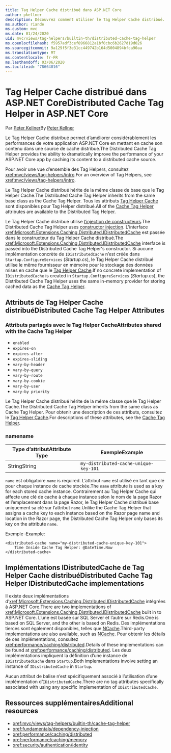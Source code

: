 ```yaml
---
title: Tag Helper Cache distribué dans ASP.NET Core
author: pkellner
description: Découvrez comment utiliser le Tag Helper Cache distribué.
ms.author: riande
ms.custom: mvc
ms.date: 01/24/2020
uid: mvc/views/tag-helpers/builtin-th/distributed-cache-tag-helper
ms.openlocfilehash: f5957adf3cef8966812a1bf0cbc6b2627d19d026
ms.sourcegitcommit: 9a129f5f3e31cc449742b164d5004894bfca90aa
ms.translationtype: MT
ms.contentlocale: fr-FR
ms.lasthandoff: 03/06/2020
ms.locfileid: "78664016"
---
```

# <a name="distributed-cache-tag-helper-in-aspnet-core"></a><span data-ttu-id="61e75-103">Tag Helper Cache distribué dans ASP.NET Core</span><span class="sxs-lookup"><span data-stu-id="61e75-103">Distributed Cache Tag Helper in ASP.NET Core</span></span>

<span data-ttu-id="61e75-104">Par [Peter Kellner](https://peterkellner.net)</span><span class="sxs-lookup"><span data-stu-id="61e75-104">By [Peter Kellner](https://peterkellner.net)</span></span>

<span data-ttu-id="61e75-105">Le Tag Helper Cache distribué permet d’améliorer considérablement les performances de votre application ASP.NET Core en mettant en cache son contenu dans une source de cache distribué.</span><span class="sxs-lookup"><span data-stu-id="61e75-105">The Distributed Cache Tag Helper provides the ability to dramatically improve the performance of your ASP.NET Core app by caching its content to a distributed cache source.</span></span>

<span data-ttu-id="61e75-106">Pour avoir une vue d’ensemble des Tag Helpers, consultez <xref:mvc/views/tag-helpers/intro>.</span><span class="sxs-lookup"><span data-stu-id="61e75-106">For an overview of Tag Helpers, see <xref:mvc/views/tag-helpers/intro>.</span></span>

<span data-ttu-id="61e75-107">Le Tag Helper Cache distribué hérite de la même classe de base que le Tag Helper Cache.</span><span class="sxs-lookup"><span data-stu-id="61e75-107">The Distributed Cache Tag Helper inherits from the same base class as the Cache Tag Helper.</span></span> <span data-ttu-id="61e75-108">Tous les attributs [Tag Helper Cache](xref:mvc/views/tag-helpers/builtin-th/cache-tag-helper) sont disponibles pour Tag Helper distribué.</span><span class="sxs-lookup"><span data-stu-id="61e75-108">All of the [Cache Tag Helper](xref:mvc/views/tag-helpers/builtin-th/cache-tag-helper) attributes are available to the Distributed Tag Helper.</span></span>

<span data-ttu-id="61e75-109">Le Tag Helper Cache distribué utilise [l’injection de constructeurs](xref:fundamentals/dependency-injection#constructor-injection-behavior).</span><span class="sxs-lookup"><span data-stu-id="61e75-109">The Distributed Cache Tag Helper uses [constructor injection](xref:fundamentals/dependency-injection#constructor-injection-behavior).</span></span> <span data-ttu-id="61e75-110">L’interface <xref:Microsoft.Extensions.Caching.Distributed.IDistributedCache> est passée dans le constructeur du Tag Helper Cache distribué.</span><span class="sxs-lookup"><span data-stu-id="61e75-110">The <xref:Microsoft.Extensions.Caching.Distributed.IDistributedCache> interface is passed into the Distributed Cache Tag Helper's constructor.</span></span> <span data-ttu-id="61e75-111">Si aucune implémentation concrète de `IDistributedCache` n’est créée dans `Startup.ConfigureServices` (*Startup.cs*), le Tag Helper Cache distribué utilise le même fournisseur en mémoire pour le stockage des données mises en cache que le [Tag Helper Cache](xref:mvc/views/tag-helpers/builtin-th/cache-tag-helper).</span><span class="sxs-lookup"><span data-stu-id="61e75-111">If no concrete implementation of `IDistributedCache` is created in `Startup.ConfigureServices` (*Startup.cs*), the Distributed Cache Tag Helper uses the same in-memory provider for storing cached data as the [Cache Tag Helper](xref:mvc/views/tag-helpers/builtin-th/cache-tag-helper).</span></span>

## <a name="distributed-cache-tag-helper-attributes"></a><span data-ttu-id="61e75-112">Attributs de Tag Helper Cache distribué</span><span class="sxs-lookup"><span data-stu-id="61e75-112">Distributed Cache Tag Helper Attributes</span></span>

### <a name="attributes-shared-with-the-cache-tag-helper"></a><span data-ttu-id="61e75-113">Attributs partagés avec le Tag Helper Cache</span><span class="sxs-lookup"><span data-stu-id="61e75-113">Attributes shared with the Cache Tag Helper</span></span>

* `enabled`
* `expires-on`
* `expires-after`
* `expires-sliding`
* `vary-by-header`
* `vary-by-query`
* `vary-by-route`
* `vary-by-cookie`
* `vary-by-user`
* `vary-by priority`

<span data-ttu-id="61e75-114">Le Tag Helper Cache distribué hérite de la même classe que le Tag Helper Cache.</span><span class="sxs-lookup"><span data-stu-id="61e75-114">The Distributed Cache Tag Helper inherits from the same class as Cache Tag Helper.</span></span> <span data-ttu-id="61e75-115">Pour obtenir une description de ces attributs, consultez le [Tag Helper Cache](xref:mvc/views/tag-helpers/builtin-th/cache-tag-helper).</span><span class="sxs-lookup"><span data-stu-id="61e75-115">For descriptions of these attributes, see the [Cache Tag Helper](xref:mvc/views/tag-helpers/builtin-th/cache-tag-helper).</span></span>

### <a name="name"></a><span data-ttu-id="61e75-116">name</span><span class="sxs-lookup"><span data-stu-id="61e75-116">name</span></span>

| <span data-ttu-id="61e75-117">Type d’attribut</span><span class="sxs-lookup"><span data-stu-id="61e75-117">Attribute Type</span></span> | <span data-ttu-id="61e75-118">Exemple</span><span class="sxs-lookup"><span data-stu-id="61e75-118">Example</span></span>                               |
| -------------- | ------------------------------------- |
| <span data-ttu-id="61e75-119">String</span><span class="sxs-lookup"><span data-stu-id="61e75-119">String</span></span>         | `my-distributed-cache-unique-key-101` |

<span data-ttu-id="61e75-120">`name` est obligatoire.</span><span class="sxs-lookup"><span data-stu-id="61e75-120">`name` is required.</span></span> <span data-ttu-id="61e75-121">L’attribut `name` est utilisé en tant que clé pour chaque instance de cache stockée.</span><span class="sxs-lookup"><span data-stu-id="61e75-121">The `name` attribute is used as a key for each stored cache instance.</span></span> <span data-ttu-id="61e75-122">Contrairement au Tag Helper Cache qui affecte une clé de cache à chaque instance selon le nom de la page Razor et l’emplacement dans la page Razor, le Tag Helper Cache distribué base uniquement sa clé sur l’attribut `name`.</span><span class="sxs-lookup"><span data-stu-id="61e75-122">Unlike the Cache Tag Helper that assigns a cache key to each instance based on the Razor page name and location in the Razor page, the Distributed Cache Tag Helper only bases its key on the attribute `name`.</span></span>

<span data-ttu-id="61e75-123">Exemple :</span><span class="sxs-lookup"><span data-stu-id="61e75-123">Example:</span></span>

```cshtml
<distributed-cache name="my-distributed-cache-unique-key-101">
    Time Inside Cache Tag Helper: @DateTime.Now
</distributed-cache>
```

## <a name="distributed-cache-tag-helper-idistributedcache-implementations"></a><span data-ttu-id="61e75-124">Implémentations IDistributedCache de Tag Helper Cache distribué</span><span class="sxs-lookup"><span data-stu-id="61e75-124">Distributed Cache Tag Helper IDistributedCache implementations</span></span>

<span data-ttu-id="61e75-125">Il existe deux implémentations d’<xref:Microsoft.Extensions.Caching.Distributed.IDistributedCache> intégrées à ASP.NET Core.</span><span class="sxs-lookup"><span data-stu-id="61e75-125">There are two implementations of <xref:Microsoft.Extensions.Caching.Distributed.IDistributedCache> built in to ASP.NET Core.</span></span> <span data-ttu-id="61e75-126">L’une est basée sur SQL Server et l’autre sur Redis.</span><span class="sxs-lookup"><span data-stu-id="61e75-126">One is based on SQL Server, and the other is based on Redis.</span></span> <span data-ttu-id="61e75-127">Des implémentations tierces sont également disponibles, telles que [NCache](http://www.alachisoft.com/ncache/aspnet-core-idistributedcache-ncache.html).</span><span class="sxs-lookup"><span data-stu-id="61e75-127">Third-party implementations are also available, such as [NCache](http://www.alachisoft.com/ncache/aspnet-core-idistributedcache-ncache.html).</span></span> <span data-ttu-id="61e75-128">Pour obtenir les détails de ces implémentations, consultez <xref:performance/caching/distributed>.</span><span class="sxs-lookup"><span data-stu-id="61e75-128">Details of these implementations can be found at <xref:performance/caching/distributed>.</span></span> <span data-ttu-id="61e75-129">Les deux implémentations impliquent la définition d’une instance de `IDistributedCache` dans `Startup`.</span><span class="sxs-lookup"><span data-stu-id="61e75-129">Both implementations involve setting an instance of `IDistributedCache` in `Startup`.</span></span>

<span data-ttu-id="61e75-130">Aucun attribut de balise n’est spécifiquement associé à l’utilisation d’une implémentation d’`IDistributedCache`.</span><span class="sxs-lookup"><span data-stu-id="61e75-130">There are no tag attributes specifically associated with using any specific implementation of `IDistributedCache`.</span></span>

## <a name="additional-resources"></a><span data-ttu-id="61e75-131">Ressources supplémentaires</span><span class="sxs-lookup"><span data-stu-id="61e75-131">Additional resources</span></span>

* <xref:mvc/views/tag-helpers/builtin-th/cache-tag-helper>
* <xref:fundamentals/dependency-injection>
* <xref:performance/caching/distributed>
* <xref:performance/caching/memory>
* <xref:security/authentication/identity>
